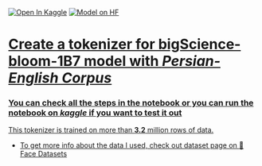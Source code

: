 <a href="https://www.kaggle.com/code/alibahadorani/train-bloom-1b7-tokenizer/edit"><img src="https://kaggle.com/static/images/open-in-kaggle.svg" alt="Open In Kaggle"></a>
<a href="https://huggingface.co/datasets/ali619/corpus-dataset-normalized-for-persian-and-english"><img src="https://img.shields.io/badge/Dataset_on-%F0%9F%A4%97-white" alt="Model on HF">

# Create a tokenizer for bigScience-bloom-1B7 model with *Persian-English Corpus*

### You can check all the steps in the notebook or you can run the notebook on *kaggle* if you want to test it out

This tokenizer is trained on more than **3.2** million rows of data.

* To get more info about the data I used, check out dataset page on [🤗Face Datasets](https://huggingface.co/datasets/ali619/corpus-dataset-normalized-for-persian-and-english)